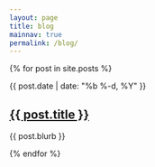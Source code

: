 ```yaml
---
layout: page
title: blog
mainnav: true
permalink: /blog/
---
```


{% for post in site.posts %}
  <article class="blog-entry">
    <span class="post-meta">{{ post.date | date: "%b %-d, %Y" }}</span>
    <h2>
      <a class="blog-link" href="{{ post.url | prepend: site.baseurl }}">{{ post.title }}</a>
    </h2>
    <p>{{ post.blurb }}</p>
  </article>
{% endfor %}


